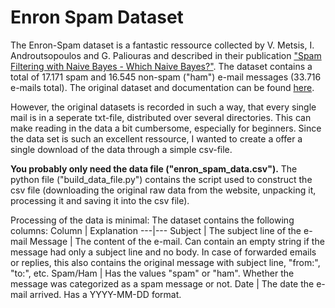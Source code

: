 # Enron Spam Dataset
The Enron-Spam dataset is a fantastic ressource collected by V. Metsis, I. Androutsopoulos and G. Paliouras and described in their publication ["Spam Filtering with 
Naive Bayes - Which Naive Bayes?"](https://nes.aueb.gr/ipl/nlp/pubs/ceas2006_paper.pdf). The dataset contains a total of 17.171 spam and 16.545 non-spam ("ham") e-mail messages (33.716 e-mails total). The original dataset and documentation can be found [here](http://www2.aueb.gr/users/ion/data/enron-spam/readme.txt).

However, the original datasets is recorded in such a way, that every single mail is in a seperate txt-file, distributed over several directories. This can make reading in the
data a bit cumbersome, especially for beginners. Since the data set is such an excellent ressource, I wanted to create a offer a single download of the data through a simple csv-file.

**You probably only need the data file ("enron_spam_data.csv").** The python file ("build_data_file.py") contains the script used to construct the csv file (downloading the original raw data from the website, unpacking it, processing it and saving it into the csv file).

Processing of the data is minimal: The dataset contains the following columns:
Column | Explanation
---|---
Subject | The subject line of the e-mail
Message | The content of the e-mail. Can contain an empty string if the message had only a subject line and no body. In case of forwarded emails or replies, this also contains the original message with subject line, "from:", "to:", etc.
Spam/Ham | Has the values "spam" or "ham". Whether the message was categorized as a spam message or not.
Date | The date the e-mail arrived. Has a YYYY-MM-DD format.
